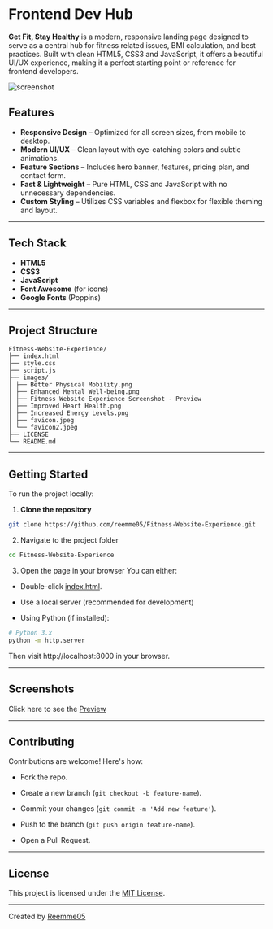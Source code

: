 #  Frontend Dev Hub

**Get Fit, Stay Healthy** is a modern, responsive landing page designed to serve as a central hub for fitness related issues, BMI calculation, and best practices. Built with clean HTML5, CSS3 and JavaScript, it offers a beautiful UI/UX experience, making it a perfect starting point or reference for frontend developers.

![screenshot]([https://github.com/reemme05/Fitness-Website-Experience/blob/main/images/Fitness%20Website%20Experience%20Screenshot%20-%20Preview.png](https://github.com/reemme05/Fitness-Website-Experience/blob/main/images/Fitness%20Website%20Experience%20Screenshot%20-%20Preview%20Modified.png))

##  Features

-  **Responsive Design** – Optimized for all screen sizes, from mobile to desktop.
-  **Modern UI/UX** – Clean layout with eye-catching colors and subtle animations.
-  **Feature Sections** – Includes hero banner, features, pricing plan, and contact form.
-  **Fast & Lightweight** – Pure HTML, CSS and JavaScript with no unnecessary dependencies.
-  **Custom Styling** – Utilizes CSS variables and flexbox for flexible theming and layout.

---

##  Tech Stack

- **HTML5**
- **CSS3**
- **JavaScript**
- **Font Awesome** (for icons)
- **Google Fonts** (Poppins)

---

##  Project Structure
```
Fitness-Website-Experience/
├── index.html
├── style.css
├── script.js
├── images/
│ ├── Better Physical Mobility.png
│ ├── Enhanced Mental Well-being.png
│ ├── Fitness Website Experience Screenshot - Preview
│ ├── Improved Heart Health.png
│ ├── Increased Energy Levels.png
│ ├── favicon.jpeg
│ └── favicon2.jpeg
├── LICENSE
└── README.md
```
---

##  Getting Started

To run the project locally:

1. **Clone the repository**

```bash
git clone https://github.com/reemme05/Fitness-Website-Experience.git
```
2. Navigate to the project folder

```bash 
cd Fitness-Website-Experience
```
3. Open the page in your browser
You can either:

- Double-click <a href="https://github.com/reemme05/Fitness-Website-Experience/blob/main/index.html" target="_blank">index.html</a>.

- Use a local server (recommended for development)

- Using Python (if installed):
```bash
# Python 3.x
python -m http.server
```
Then visit http://localhost:8000 in your browser.

---

##  Screenshots

Click here to see the <a href="[https://github.com/reemme05/Fitness-Website-Experience/blob/main/images/Fitness%20Website%20Experience%20Screenshot%20-%20Preview.png](https://github.com/reemme05/Fitness-Website-Experience/blob/main/images/Fitness%20Website%20Experience%20Screenshot%20-%20Preview%20Modified.png)" target="_blank">Preview</a>

---

## Contributing

Contributions are welcome! Here's how:

- Fork the repo.

- Create a new branch (`git checkout -b feature-name`).

- Commit your changes (`git commit -m 'Add new feature'`).

- Push to the branch (`git push origin feature-name`).

- Open a Pull Request.

---

## License

This project is licensed under the <a href="https://github.com/reemme05/Fitness-Website-Experience/blob/main/LICENSE" target="_blank">MIT License</a>.

---

Created by <a href="https://github.com/reemme05" target="_blank" rel="noopener noreferrer">Reemme05</a>

